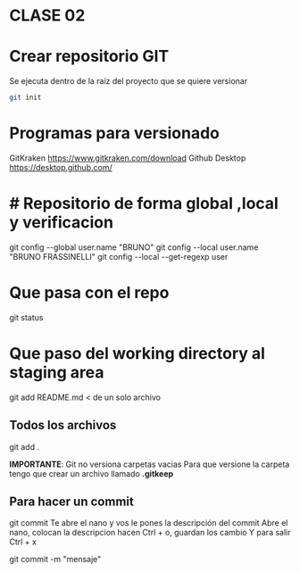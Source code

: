 # CLASE 02

# Crear repositorio GIT
Se ejecuta dentro de la raíz del proyecto que se quiere versionar
```bash
git init
```
# Programas para versionado

GitKraken https://www.gitkraken.com/download
Github Desktop https://desktop.github.com/
# # Repositorio de forma global ,local y verificacion
git config --global user.name "BRUNO"
git config --local user.name "BRUNO FRASSINELLI"
git config --local --get-regexp user

# Que pasa con el repo

git status

# Que paso del working directory al staging area
git add README.md < de un solo archivo

## Todos los archivos
git add .

**IMPORTANTE**: Git no versiona carpetas vacias
Para que versione la carpeta tengo que crear un archivo llamado **.gitkeep**

## Para hacer un commit
git commit
Te abre el nano y vos le pones la descripción del commit
Abre el nano, colocan la descripcion
hacen Ctrl + o, guardan los cambio
Y para salir Ctrl + x

git commit -m "mensaje"